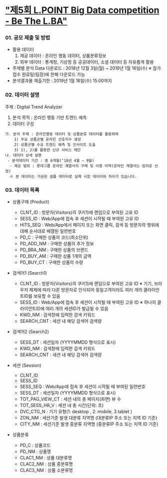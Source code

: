 # ["제5회 L.POINT Big Data competition - Be The L.BA"](https://competition.lpoint.com/index.tran)

### 01. 공모 제출 및 방법

- 활용 데이터 
  1) 제공 데이터 : 온라인 행동 데이터, 상품분류정보 
  2) 외부 데이터 : 통계청, 기상청 등 공공데이터, 소셜 데이터 등 자유롭게 활용 
- 주제별 분석 Data 다운로드 : 2018년 12월 3일(월) ~ 2019년 1월 16일(수) 
  ※ 참가접수 완료팀(팀장)에 한해 다운로드 가능 
- 분석결과물 제출기한 : 2019년 1월 16일(수) 15:00까지 

### 02. 데이터 설명

주제 : Digital Trend Analyzer
  1) 분석 목적 : 온라인 행동 기반 트렌드 예측
  2) 데이터 구성 
  
    가. 분석 주제 : 온라인행동 데이터 및 상품분류 데이터를 활용하여 
        1) 주요 상품군별 온라인 선호지수 생성
        2) 상품군별 수요 트렌드 예측 및 인사이트 도출
        3) 1), 2)를 활용한 신규 서비스 제안
    나. 데이터 상세 설명
     - 분석데이터 기간 : 총 6개월(‘18년 4월 ~ 9월)
      - 제공 범위 : 롯데그룹 온라인 계열사의 구매 및 이용 이력(온라인 계열사는 임의로 선정)
      ※ 본 데이터는 가공된 샘플 데이터로 실제 시장 데이터와 차이가 있습니다.

### 03. 데이터 목록
- 상품구매 (Product)
    - CLNT_ID     : 방문자(Visitors)의 쿠키1)에 랜덤으로 부여된 고유 ID 
    - SESS_ID     : Web/App에 접속 후 세션이 시작될 때 부여된 고유 ID
    - HITS_SEQ    : Web/App에서 페이지 또는 화면 클릭, 검색 등 방문자의 행위에 대해 순서대로 배열된 일련번호
    - PD_C        : 구매한 상품의 코드(최소단위)
    - PD_ADD_NM   : 구매한 상품의 추가 정보
    - PD_BRA_NM   : 구매한 상품의 브랜드
    - PD_BUY_AM   : 구매한 상품 1개의 금액
    - PD_BUY_CT   : 구매한 상품의 수량

- 검색어1 (Search1)	
    - CLNT_ID	  : 방문자(Visitors)의 쿠키1)에 랜덤으로 부여된 고유 ID 
        ※ 기기, 브라우저 체제에 따라 다른 방문자로 인식되어 동일고객이라도 여러 개의 클라이언트ID를 보유할 수 있음
    - SESS_ID	  : Web/App에 접속 후 세션이 시작될 때 부여된 고유 ID
        ※ 하나의 클라이언트ID에 여러 개의 세션ID가 발급될 수 있음
    - KWD_NM	  : 검색창에 입력한 검색 키워드
    - SEARCH_CNT  : 세션 내 해당 검색어 검색량
    
- 검색어2 (Search2)	
    - SESS_DT	   : 세션일자 (YYYYMMDD 형식으로 표시)
    - KWD_NM	   : 검색창에 입력한 검색 키워드
    - SEARCH_CNT   : 세션 내 해당 검색어 검색량

- 세션 (Session)	
    - CLNT_ID	
    - SESS_ID		
    - SESS_SEQ	: Web/App에 접속 후 세션이 시작될 때 부여된 일련번호
    - SESS_DT	: 세션일자 (YYYYMMDD 형식으로 표시)
    - TOT_PAG_VIEW_CT	: 세션 내의 총 페이지(화면) 뷰 수
    - TOT_SESS_HR_V	: 세션 내 총 시간(단위: 초)
    - DVC_CTG_N  : 기기 유형(1: desktop , 2: mobile, 3.tablet )
    - ZON_NM	 : 세션기준 발생 대분류 지역명 (대분류IP 주소 또는 지역 ID 기준)
    - CITY_NM	 : 세션기준 발생 중분류 지역명 (중분류IP 주소 또는 지역 ID 기준)

- 상품분류	
    - PD_C      : 상품코드	
    - PD_NM	: 상품명	
    - CLAC1_NM	: 상품 대분류명	
    - CLAC2_NM	: 상품 중분류명
    - CLAC3_NM	: 상품 소분류명


